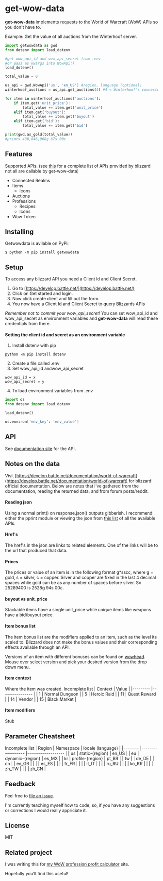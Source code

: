 # get-wow-data

**get-wow-data** implements requests to the World of Warcraft (WoW) APIs so you don't have to.

Example: Get the value of all auctions from the Winterhoof server.
```python
import getwowdata as gwd
from dotenv import load_dotenv

#get wow_api_id and wow_api_secret from .env
#or pass as kwargs into WowApi()
load_dotenv()

total_value = 0

us_api = gwd.WowApi('us', 'en_US') #region, language (optional)
winterhoof_auctions = us_api.get_auctions(4) #4 = Winterhoof's connected realm id

for item in winterhoof_auctions['auctions']:
    if item.get('unit_price'):
        total_value += item.get('unit_price')
    elif item.get('buyout'):
        total_value += item.get('buyout')
    elif item.get('bid'):
        total_value += item.get('bid')

print(gwd.as_gold(total_value))
#prints 430,846,968g 67s 00c
```
## Features
Supported APIs. (see [this](https://develop.battle.net/documentation/world-of-warcraft/game-data-apis) for a complete list of APIs provided by blizzard not all are callable by get-wow-data)
- Connected Realms
- Items
    - Icons
- Auctions
- Professions
    - Recipes
    - Icons
- Wow Token

## Installing
Getwowdata is avilable on PyPi:
```console
$ python -m pip install getwowdata
```
## Setup
To access any blizzard API you need a Client Id and Client Secret.
1. Go to [https://develop.battle.net/](https://develop.battle.net/)
2. Click on Get started and login. 
3. Now click create client and fill out the form.
4. You now have a Client Id and Client Secret to query Blizzards APIs

*Remember not to commit your wow_api_secret!* You can set wow_api_id and wow_api_secret as environment variables and **get-wow-data** will read these credentials from there.

#### Setting the client id and secret as an environment variable
1. Install dotenv with pip
```
python -m pip install dotenv
```
2. Create a file called .env
3. Set wow_api_id andwow_api_secret
```
wow_api_id = x
wow_api_secret = y
```
4. To load environment variables from .env
```python
import os
from dotenv import load_dotenv

load_dotenv()

os.environ['env_key': 'env_value']
```

## API
See [documentation site](https://get-wow-data.readthedocs.io/en/latest/) for the API.
## Notes on the data
Visit [https://develop.battle.net/documentation/world-of-warcraft](https://develop.battle.net/documentation/world-of-warcraft) for blizzard official documentation.
Below are notes that i've gathered from the documentation, reading the returned data, and
from forum posts/reddit. 

#### Reading json
Using a normal print() on response.json() outputs gibberish.
I recommend either the pprint module or viewing the json from [this list](https://develop.battle.net/documentation/world-of-warcraft/game-data-apis) of all the available APIs. 


#### Href's
The href's in the json are links to related elements. One of the links will be to the url that produced that data. 
#### Prices
The prices or value of an item is in the following format g*sscc, where g = gold, s = silver, c = copper. 
Silver and copper are fixed in the last 4 decimal spaces whlie gold can be as any number of spaces before silver. So 25289400 is 2528g 94s 00c.

#### buyout vs unit_price
Stackable items have a single unit_price while unique items like weapons have a bid/buyout price.

#### Item bonus list
The item bonus list are the modifiers applied to an item, such as the level its scaled to. Blizzard does not make the bonus values and their corresponding effects available through an API. 

Versions of an item with different bonuses can be found on [wowhead](https://www.wowhead.com/). Mouse over select version and pick your desired version from the drop down menu. 

#### Item context
Where the item was created. Incomplete list
| Context 	| Value          	|
|---------	|----------------	|
| 1       	| Normal Dungeon 	|
| 5       	| Heroic Raid    	|
| 11      	| Quest Reward   	|
| 14      	| Vendor         	|
| 15      	| Black Market   	|
#### Item modifiers
Stub
####
## Parameter Cheatsheet
Incomplete list
| Region 	| Namespace        	| locale (language) 	|
|--------	|------------------	|-------------------	|
| us     	| static-{region}  	| en_US             	|
| eu     	| dynamic-{region} 	| es_MX             	|
| kr     	| profile-{region} 	| pt_BR             	|
| tw     	|                  	| de_DE             	|
| cn     	|                  	| en_GB             	|
|        	|                  	| es_ES             	|
|        	|                  	| fr_FR             	|
|        	|                  	| it_IT             	|
|        	|                  	| ru_RU             	|
|        	|                  	| ko_KR             	|
|        	|                  	| zh_TW             	|
|        	|                  	| zh_CN             	|


## Feedback
Feel free to [file an issue](https://github.com/JackBorah/getwowdata/issues/new). 

I'm currently teaching myself how to code, so, if you have any suggestions or corrections I would really appriciate it.


## License
MIT

## Related project
I was writing this for [my WoW profession profit calculator](https://github.com/JackBorah/wow-profit-calculator) site.

Hopefully you'll find this useful!

